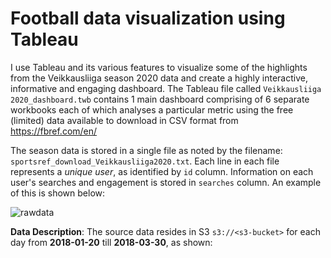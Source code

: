 # Football data visualization using Tableau
 I use Tableau and its various features to visualize some of the highlights from the Veikkausliiga season 2020 data and create a highly interactive, informative and engaging dashboard. The Tableau file called `Veikkausliiga 2020_dashboard.twb` contains 1 main dashboard comprising of 6 separate workbooks each of which analyses a particular metric using the free (limited) data available to download in CSV format from https://fbref.com/en/ 
 
The season data is stored in a single file as noted by the filename: `sportsref_download_Veikkausliiga2020.txt`. Each line in each file represents a *unique user*, as identified by `id` column. Information on each user's searches and engagement is stored in `searches` column. An example of this is shown below:

![rawdata](images/rawdata.png)


**Data Description**: The source data resides in S3 `s3://<s3-bucket>` for each day from **2018-01-20** till **2018-03-30**, as shown:
```bash
